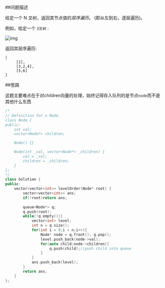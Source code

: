 ##问题描述

给定一个 N 叉树，返回其节点值的*层序遍历*。 (即从左到右，逐层遍历)。

例如，给定一个 `3叉树` :

 

![img](https://assets.leetcode-cn.com/aliyun-lc-upload/uploads/2018/10/12/narytreeexample.png)

 

返回其层序遍历:

```
[
     [1],
     [3,2,4],
     [5,6]
]
```



##思路

这题主要难点在于对children向量的处理，始终记得存入队列的是节点`node`而不是其他什么东西

```CPP
/*
// Definition for a Node.
class Node {
public:
    int val;
    vector<Node*> children;

    Node() {}

    Node(int _val, vector<Node*> _children) {
        val = _val;
        children = _children;
    }
};
*/
class Solution {
public:
    vector<vector<int>> levelOrder(Node* root) {
        vector<vector<int>> ans;
        if(!root)return ans;
        
        queue<Node*> q;
        q.push(root);
        while(!q.empty()){
            vector<int> level;
            int n = q.size();
            for(int i = 0;i < n;i++){
                Node* node = q.front(); q.pop();
                level.push_back(node->val);
                for(auto child:node->children){
                    q.push(child);//push child into queue
                }
            }
            ans.push_back(level);
        }
        return ans;     
    }
};
```


